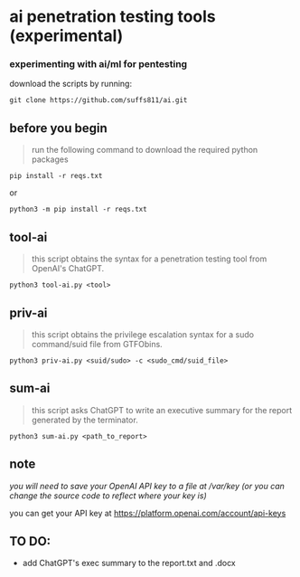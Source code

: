 # ai penetration testing tools (experimental)
### experimenting with ai/ml for pentesting

download the scripts by running:

`git clone https://github.com/suffs811/ai.git`

## before you begin
>run the following command to download the required python packages

`pip install -r reqs.txt`

or

`python3 -m pip install -r reqs.txt`

## tool-ai
>this script obtains the syntax for a penetration testing tool from OpenAI's ChatGPT.

`python3 tool-ai.py <tool>`

## priv-ai
>this script obtains the privilege escalation syntax for a sudo command/suid file from GTFObins.

`python3 priv-ai.py <suid/sudo> -c <sudo_cmd/suid_file>`

## sum-ai
>this script asks ChatGPT to write an executive summary for the report generated by the terminator.

`python3 sum-ai.py <path_to_report>`

## note
*you will need to save your OpenAI API key to a file at /var/key (or you can change the source code to reflect where your key is)*

you can get your API key at https://platform.openai.com/account/api-keys 

## TO DO:
- add ChatGPT's exec summary to the report.txt and .docx
